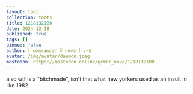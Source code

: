 ```yaml
---
layout: toot
collection: toots
title: 1218132100
date: 2024-12-18
published: true
tags: []
pinned: false
author: ⸸ commander ░ nova ⸸ :~$
avatar: /img/avatar/daemon.jpeg
mastodon: https://mastodon.online/@cmdr_nova/1218132100
---
```


also wtf is a "bitchmade", isn't that what new yorkers used as an insult in like 1982
